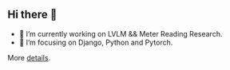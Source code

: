 ## Hi there 👋

- 🔭 I’m currently working on LVLM && Meter Reading Research.
- 🌱 I’m focusing on Django, Python and Pytorch.

More [details](https://svtter.github.io/about/).

<!--
**Svtter/svtter** is a ✨ _special_ ✨ repository because its `README.md` (this file) appears on your GitHub profile.

Here are some ideas to get you started:

- 🔭 I’m currently working on ...
- 🌱 I’m currently learning ...
- 👯 I’m looking to collaborate on ...
- 🤔 I’m looking for help with ...
- 💬 Ask me about ...
- 📫 How to reach me: ...
- 😄 Pronouns: ...
- ⚡ Fun fact: ...
-->
